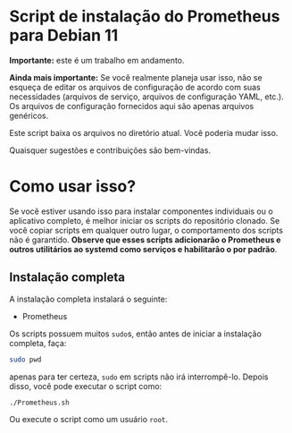 # Script de instalação do Prometheus para Debian 11

**Importante:** este é um trabalho em andamento.

**Ainda mais importante:** Se você realmente planeja usar isso, não se esqueça de editar os arquivos de configuração de acordo com suas necessidades (arquivos de serviço, arquivos de configuração YAML, etc.). Os arquivos de configuração fornecidos aqui são apenas arquivos genéricos.

Este script baixa os arquivos no diretório atual. Você poderia mudar isso.

Quaisquer sugestões e contribuições são bem-vindas.

# Como usar isso?

Se você estiver usando isso para instalar componentes individuais ou o aplicativo completo, é melhor iniciar os scripts do repositório clonado. Se você copiar scripts em qualquer outro lugar, o comportamento dos scripts não é garantido. **Observe que esses scripts adicionarão o Prometheus e outros utilitários ao systemd como serviços e habilitarão o por padrão**.

## Instalação completa

A instalação completa instalará o seguinte:

* Prometheus

Os scripts possuem muitos `sudo`s, então antes de iniciar a instalação completa, faça:

```bash
sudo pwd
```
apenas para ter certeza, `sudo` em scripts não irá interrompê-lo. Depois disso, você pode executar o script como:

```bash
./Prometheus.sh
```
Ou execute o script como um usuário `root`.
